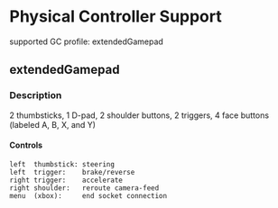 # Physical Controller Support

supported GC profile: extendedGamepad

## extendedGamepad

### Description

2 thumbsticks, 1 D-pad, 2 shoulder buttons, 2 triggers, 4 face buttons (labeled A, B, X, and Y)

#### Controls

    left  thumbstick: steering
    left  trigger:    brake/reverse
    right trigger:    accelerate
    right shoulder:   reroute camera-feed
    menu  (xbox):     end socket connection
